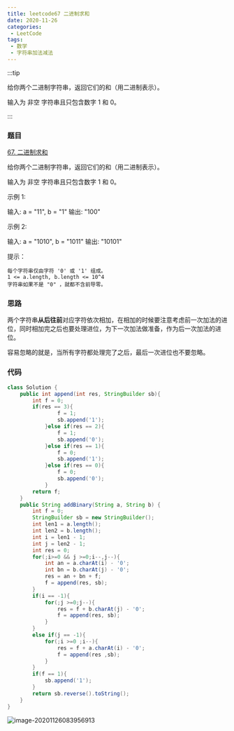 ```yaml
---
title: leetcode67 二进制求和
date: 2020-11-26
categories:
 - LeetCode
tags:
 - 数学
 - 字符串加法减法
---
```




:::tip

给你两个二进制字符串，返回它们的和（用二进制表示）。

输入为 非空 字符串且只包含数字 1 和 0。

:::

<!-- more -->

### 题目

[67. 二进制求和](https://leetcode-cn.com/problems/add-binary/)

给你两个二进制字符串，返回它们的和（用二进制表示）。

输入为 非空 字符串且只包含数字 1 和 0。

 

示例 1:

输入: a = "11", b = "1"
输出: "100"

示例 2:

输入: a = "1010", b = "1011"
输出: "10101"

 

提示：

    每个字符串仅由字符 '0' 或 '1' 组成。
    1 <= a.length, b.length <= 10^4
    字符串如果不是 "0" ，就都不含前导零。

### 思路

两个字符串**从后往前**对应字符依次相加，在相加的时候要注意考虑前一次加法的进位，同时相加完之后也要处理进位，为下一次加法做准备，作为后一次加法的进位。

容易忽略的就是，当所有字符都处理完了之后，最后一次进位也不要忽略。

### 代码

```java
class Solution {
    public int append(int res, StringBuilder sb){
        int f = 0;
        if(res == 3){
                f = 1;
                sb.append('1');
            }else if(res == 2){
                f = 1;
                sb.append('0');
            }else if(res == 1){
                f = 0;
                sb.append('1');
            }else if(res == 0){
                f = 0;
                sb.append('0');
            }
        return f;
    }
    public String addBinary(String a, String b) {
        int f = 0;
        StringBuilder sb = new StringBuilder();
        int len1 = a.length();
        int len2 = b.length();
        int i = len1 - 1;
        int j = len2 - 1;
        int res = 0;
        for(;i>=0 && j >=0;i--,j--){
            int an = a.charAt(i) - '0';
            int bn = b.charAt(j) - '0';
            res = an + bn + f;
            f = append(res, sb);
        }
        if(i == -1){
            for(;j >=0;j--){
                res = f + b.charAt(j) - '0';
                f = append(res, sb);
            }
        }
        else if(j == -1){
            for(;i >=0 ;i--){
                res = f + a.charAt(i) - '0';
                f = append(res ,sb);
            }
        }
        if(f == 1){
            sb.append('1');
        }
        return sb.reverse().toString();
    }
}
```

![image-20201126083956913](https://i.loli.net/2020/11/26/Hu6CSNzP5afmxcW.png)
